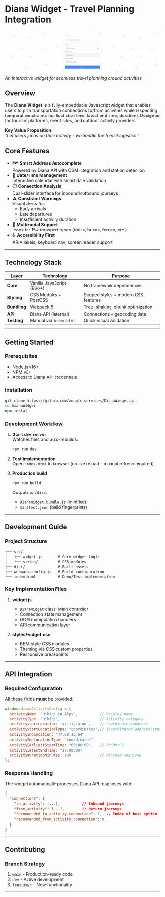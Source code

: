 # Diana Widget - Travel Planning Integration

![Diana Widget Preview](./preview.png)
*An interactive widget for seamless travel planning around activities*

## Overview

The **Diana Widget** is a fully-embeddable Javascript widget that enables users to plan transportation connections to/from activities while respecting temporal constraints (earliest start time, latest end time, duration). Designed for tourism platforms, event sites, and outdoor activity providers.

**Key Value Proposition**:  
_"Let users focus on their activity - we handle the transit logistics."_

## Core Features

- 🗺️ **Smart Address Autocomplete**  
  Powered by Diana API with OSM integration and station detection
- 📅 **Date/Time Management**  
  Interactive calendar with smart date validation
- ⏱️ **Connection Analysis**  
  Dual-slider interface for inbound/outbound journeys
- ⚠️ **Constraint Warnings**  
  Visual alerts for:
  - Early arrivals
  - Late departures
  - Insufficient activity duration
- 🚆 **Multimodal Support**  
  Icons for 15+ transport types (trains, buses, ferries, etc.)
- ♿ **Accessibility First**  
  ARIA labels, keyboard nav, screen reader support

---

## Technology Stack

| Layer              | Technology                          | Purpose                                  |
|--------------------|-------------------------------------|------------------------------------------|
| **Core**           | Vanilla JavaScript (ES6+)           | No framework dependencies                |
| **Styling**        | CSS Modules + PostCSS               | Scoped styles + modern CSS features      |
| **Bundling**       | Webpack 5                           | Tree-shaking, chunk optimization         |
| **API**            | Diana API (internal)                | Connections + geocoding data             |
| **Testing**        | Manual via `index.html`             | Quick visual validation                  |

---

## Getting Started

### Prerequisites
- Node.js v16+
- NPM v8+
- Access to Diana API credentials

### Installation
```bash
git clone https://github.com/zuugle-services/DianaWidget.git
cd DianaWidget
npm install
```

### Development Workflow

1. **Start dev server**  
   Watches files and auto-rebuilds:
   ```bash
   npm run dev
   ```

2. **Test implementation**  
   Open `index.html` in browser (no live reload - manual refresh required)

3. **Production build**  
   ```bash
   npm run build
   ```
   Outputs to `/dist`:
   - `DianaWidget.bundle.js` (minified)
   - `manifest.json` (build fingerprints)

---

## Development Guide

### Project Structure

```
├── src/
│   ├── widget.js       # Core widget logic
│   └── styles/         # CSS modules
├── dist/               # Built assets
├── webpack.config.js   # Build configuration
└── index.html          # Demo/Test implementation
```

### Key Implementation Files

1. **widget.js**  
   - `DianaWidget` class: Main controller
   - Connection state management
   - DOM manipulation handlers
   - API communication layer

2. **styles/widget.css**  
   - BEM-style CSS modules
   - Theming via CSS custom properties
   - Responsive breakpoints

---
<!--
## Deployment (Pseudo-CDN)

To deploy to company webserver:

1. Build production bundle:
   ```bash
   npm run build
   ```

2. Upload these files to `/public/widget` on webserver:
   - `DianaWidget.bundle.js`
   - Any updated CSS assets

3. Integration snippet for users:
   ```html
   <div id="dianaWidgetContainer"></div>
   <script>
     window.dianaActivityConfig = {
       activityName: "Your Activity",
       activityType: "Museum Visit",
       activityStartLocation: "47.715575,15.804045",
       /* ... other required configs ... */
     };
   </script>
   <script src="https://cdn.yourcompany.com/widget/DianaWidget.bundle.js"></script>
   ```
---
-->

## API Integration

### Required Configuration

All these fields **must** be provided:

```javascript
window.dianaActivityConfig = {
  activityName: "Hiking in Alps",          // Display name
  activityType: "Hiking",                  // Activity category
  activityStartLocation: "47.71,15.80",    // Coordinates/address
  activityStartLocationType: "coordinates",// [coordinates|address|station]
  activityEndLocation: "47.68,15.64", 
  activityEndLocationType: "coordinates",
  activityEarliestStartTime: "09:00:00",   // HH:MM:SS
  activityLatestEndTime: "17:00:00",
  activityDurationMinutes: 180             // Minimum required
};
```

### Response Handling

The widget automatically processes Diana API responses with:

```json
{
  "connections": {
    "to_activity": [...],          // Inbound journeys
    "from_activity": [...],        // Return journeys
    "recommended_to_activity_connection": 1,  // Index of best option
    "recommended_from_activity_connection": 0
  }
}
```

---

## Contributing

### Branch Strategy

1. `main` - Production-ready code
2. `dev` - Active development
3. `feature/*` - New functionality

---
